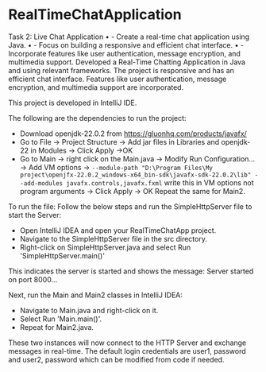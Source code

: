 # RealTimeChatApplication
 Task 2: Live Chat Application
•	   - Create a real-time chat application using Java.
•	   - Focus on building a responsive and efficient chat interface.
•	   - Incorporate features like user authentication, message encryption, and multimedia support.
Developed a Real-Time Chatting Application in Java and using relevant frameworks. The project is responsive and has an efficient chat interface.
Features like user authentication, message encryption, and multimedia support are incorporated.

This project is developed in IntelliJ IDE.

The following are the dependencies to run the project:
- Download openjdk-22.0.2 from https://gluonhq.com/products/javafx/
- Go to File -> Project Structure -> Add jar files in Libraries and openjdk-22 in Modules -> Click Apply ->OK
- Go to Main -> right click on the Main.java -> Modify Run Configuration... -> Add VM options -> 
```--module-path "D:\Program Files\My project\openjfx-22.0.2_windows-x64_bin-sdk\javafx-sdk-22.0.2\lib" --add-modules javafx.controls,javafx.fxml```
 write this in VM options not program arguments -> Click Apply -> OK
  Repeat the same for Main2.

To run the file:
Follow the below steps and run the SimpleHttpServer file to start the Server:

- Open IntelliJ IDEA and open your RealTimeChatApp project.
- Navigate to the SimpleHttpServer file in the src directory.
- Right-click on SimpleHttpServer.java and select Run 'SimpleHttpServer.main()'

This indicates the server is started and shows the message: Server started on port 8000...

Next, run the Main and Main2 classes in IntelliJ IDEA:

- Navigate to Main.java and right-click on it.
- Select Run 'Main.main()'.
- Repeat for Main2.java.

These two instances will now connect to the HTTP Server and exchange messages in real-time.
The default login credentials are user1, password and user2, password which can be modified from code if needed.

 

